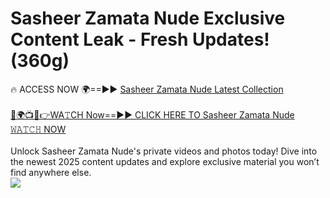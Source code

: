# Sasheer Zamata Nude Exclusive Content Leak - Fresh Updates! (360g)

🔥 ACCESS NOW 🌍==►► <a href="https://tinyurl.com/yc657z5k" rel="nofollow">Sasheer Zamata Nude Latest Collection</a>
<br><br>
[🔴🌍📺📱👉WA𝚃CH Now==►► CLICK HERE TO Sasheer Zamata Nude 𝚆𝙰𝚃𝙲𝙷 NOW](https://tinyurl.com/yc657z5k)
<br><br>
Unlock Sasheer Zamata Nude's private videos and photos today! Dive into the newest 2025 content updates and explore exclusive material you won’t find anywhere else.
<br>
<a href="https://tinyurl.com/yc657z5k" rel="nofollow" data-target="animated-image.originalLink"><img src="https://camo.githubusercontent.com/8a4f000d20f83aca3bf7ec5f350d767afa0574a8a352519fd8cfa583a6f93a33/68747470733a2f2f692e696d6775722e636f6d2f644a486b345a712e676966" data-canonical-src="https://i.imgur.com/dJHk4Zq.gif" style="max-width: 100%; display: inline-block;" data-target="animated-image.originalImage"></a>
<br>
